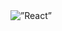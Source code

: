 <img alt=”React” href="mailto:mohamadzaminsayan@gmail.com" src="https://img.shields.io/badge/Gmail-D14836?style=for-the-badge&logo=gmail&logoColor=white"/>
